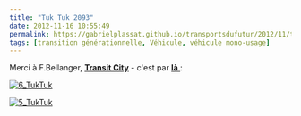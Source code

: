 ```yaml
---
title: "Tuk Tuk 2093"
date: 2012-11-16 10:55:49
permalink: https://gabrielplassat.github.io/transportsdufutur/2012/11/tuk-tuk-2093.html
tags: [transition générationnelle, Véhicule, véhicule mono-usage]
---
```


<p>Merci à F.Bellanger, <strong><a href="http://transit-city.blogspot.fr/" target="_blank">Transit City</a></strong> - c'est par <a href="http://www.blueman.ws/concept/total_recall.php" target="_blank"><strong>là</strong> </a>:</p> <p> <a class="asset-img-link" href="https://gabrielplassat.github.io/transportsdufutur/wp-content/uploads/sites/6/old/6a0120a66d2ad4970b017d3dbfc772970c-pi.jpg"><img alt="6_TukTuk" border="0" class="asset  asset-image at-xid-6a0120a66d2ad4970b017d3dbfc772970c image-full" src="/wp-content/uploads/sites/6/old/6a0120a66d2ad4970b017d3dbfc772970c-800wi.jpg" title="6_TukTuk" /></a></p> <p> <a class="asset-img-link" href="https://gabrielplassat.github.io/transportsdufutur/wp-content/uploads/sites/6/old/6a0120a66d2ad4970b017d3dbfc8c5970c-pi.jpg"><img alt="5_TukTuk" border="0" class="asset  asset-image at-xid-6a0120a66d2ad4970b017d3dbfc8c5970c image-full" src="/wp-content/uploads/sites/6/old/6a0120a66d2ad4970b017d3dbfc8c5970c-800wi.jpg" title="5_TukTuk" /></a><br /><br /></p>
